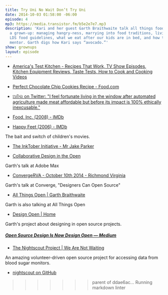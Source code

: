 ```yaml
---
title: Try Uni No Wait Don’t Try Uni
date: 2014-10-03 01:58:00 -06:00
episode: 4
mp3: https://media.transistor.fm/b5e2e7e7.mp3
description: 'Kari and her guest Garth Braithwaite talk all things food and being
  a grown-up: managing hangry-ness, marrying into food traditions, living with diabetes,
  LDS food guidelines, what we eat after our kids are in bed, and how to find a sushi
  mentor. Garth digs how Kari says “avocado.”'
show: grownups
layout: episode
---
```


* [America's Test Kitchen - Recipes That Work, TV Show Episodes, Kitchen Equipment Reviews, Taste Tests, How to Cook and Cooking Videos][1]

* [Perfect Chocolate Chip Cookies Recipe - Food.com][2]

* [ଅନିଲ on Twitter: "I feel fortunate living in the window after automated agriculture made meat affordable but before its impact is 100% ethically inexcusable."][3]

* [Food, Inc. (2008) - IMDb][4]

* [Happy Feet (2006) - IMDb][5]

The bait and switch of children's movies.

* [The InkTober Initiative - Mr Jake Parker][6]

* [Collaborative Design in the Open][7]

Garth's talk at Adobe Max

* [ConvergeRVA - October 10th 2014 - Richmond Virginia][8]

Garth's talk at Converge, "Designers Can Open Source"

* [All Things Open | Garth Braithwaite][9]

Garth is also talking at All Things Open

* [Design Open | Home][10]

Garth's project about designing in open source projects.

#####  [Open Source Design Is Now Design Open — Medium][11]

* [The Nightscout Project | We Are Not Waiting][12]

An amazing volunteer-driven open source project for accessing data from blood sugar monitors.

* [nightscout on GitHub][13]

[1]: http://www.americastestkitchen.com/
[2]: http://www.food.com/recipe/perfect-chocolate-chip-cookies-americas-test-kitchen-387119
[3]: https://twitter.com/anildash/status/489118151112921089
[4]: http://www.imdb.com/title/tt1286537/
[5]: http://www.imdb.com/title/tt0366548/
[6]: http://mrjakeparker.com/inktober
[7]: https://www.adobe-max.com/connect/sessionDetail.ww?SESSION_ID=2708
[8]: http://convergerva.com/speakers.php#garth-braithwaite
[9]: http://allthingsopen.org/speakers/garth-braithwaite/
[10]: http://designopen.org/
[11]: https://medium.com/@garthdb/open-source-design-is-now-design-open-e7005d577f6b
[12]: http://www.nightscout.info/
[13]: https://github.com/nightscout


>>>>>>> parent of ddae6ac... Running markdown linter
